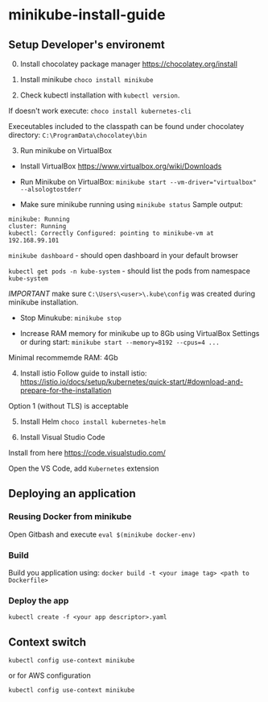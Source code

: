 # minikube-install-guide

## Setup Developer's environemt

0. Install chocolatey package manager
https://chocolatey.org/install

1. Install minikube
`choco install minikube`

2. Check kubectl installation with `kubectl version`.

If doesn't work execute: `choco install kubernetes-cli`

Execeutables included to the classpath can be found under chocolatey directory: `C:\ProgramData\chocolatey\bin`

3. Run minikube on VirtualBox

- Install VirtualBox
https://www.virtualbox.org/wiki/Downloads

- Run Minikube on VirtualBox: 
`minikube start --vm-driver="virtualbox" --alsologtostderr`

- Make sure minikube running using `minikube status`
Sample output:
```
minikube: Running
cluster: Running
kubectl: Correctly Configured: pointing to minikube-vm at 192.168.99.101
```
`minikube dashboard` - should open dashboard in your default browser

`kubectl get pods -n kube-system` - should list the pods from namespace `kube-system`

*IMPORTANT* make sure `C:\Users\<user>\.kube\config` was created  during minikube installation. 

- Stop Minukube:
`minikube stop`

- Increase RAM memory for minikube up to 8Gb using VirtualBox Settings or during start: `minikube start --memory=8192 --cpus=4 ...`

Minimal recommemde RAM: 4Gb

4. Install istio
Follow guide to install istio: https://istio.io/docs/setup/kubernetes/quick-start/#download-and-prepare-for-the-installation

Option 1 (without TLS) is acceptable

5. Install Helm 
`choco install kubernetes-helm`


6. Install Visual Studio Code

Install from here https://code.visualstudio.com/

Open the VS Code, add `Kubernetes` extension

## Deploying an application

### Reusing Docker from minikube
Open Gitbash and execute `eval $(minikube docker-env)`

### Build
Build you application using: `docker build -t <your image tag> <path to Dockerfile>`


### Deploy the app

`kubectl create -f <your app descriptor>.yaml`

## Context switch

`kubectl config use-context minikube`

or for AWS configuration

`kubectl config use-context minikube`
